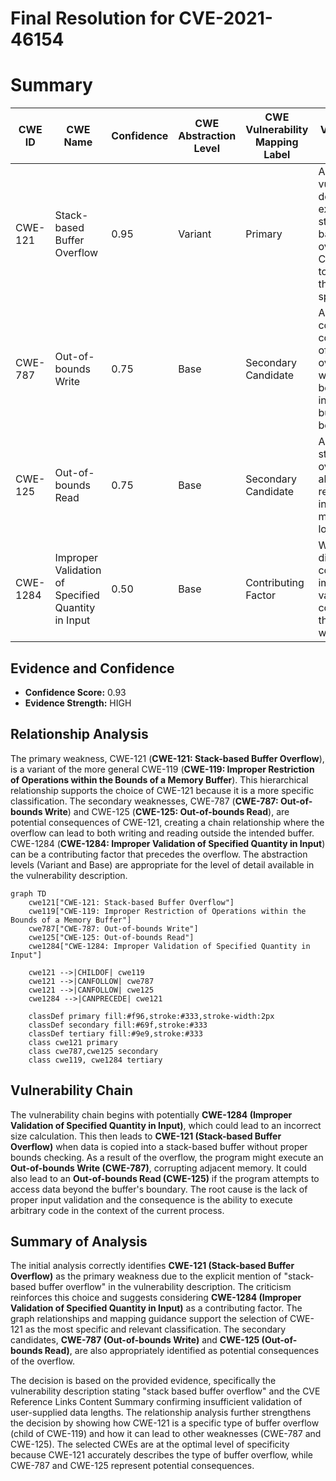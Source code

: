 # Final Resolution for CVE-2021-46154

# Summary
| CWE ID | CWE Name | Confidence | CWE Abstraction Level | CWE Vulnerability Mapping Label | CWE-Vulnerability Mapping Notes |
|---|---|---|---|---|---|
| CWE-121 | Stack-based Buffer Overflow | 0.95 | Variant | Primary | Allowed. The vulnerability description explicitly states "stack based buffer overflow." CWE-119 is too general; this is a more specific case. |
| CWE-787 | Out-of-bounds Write | 0.75 | Base | Secondary Candidate | Allowed. A common consequence of stack overflows is writing beyond the intended buffer boundary. |
| CWE-125 | Out-of-bounds Read | 0.75 | Base | Secondary Candidate | Allowed. A stack overflow may also lead to reading from invalid memory locations. |
| CWE-1284 | Improper Validation of Specified Quantity in Input | 0.50 | Base | Contributing Factor | While not a direct consequence, improper validation could lead to this weakness. |

## Evidence and Confidence

*   **Confidence Score:** 0.93
*   **Evidence Strength:** HIGH

## Relationship Analysis
The primary weakness, CWE-121 (**CWE-121: Stack-based Buffer Overflow**), is a variant of the more general CWE-119 (**CWE-119: Improper Restriction of Operations within the Bounds of a Memory Buffer**). This hierarchical relationship supports the choice of CWE-121 because it is a more specific classification. The secondary weaknesses, CWE-787 (**CWE-787: Out-of-bounds Write**) and CWE-125 (**CWE-125: Out-of-bounds Read**), are potential consequences of CWE-121, creating a chain relationship where the overflow can lead to both writing and reading outside the intended buffer. CWE-1284 (**CWE-1284: Improper Validation of Specified Quantity in Input**) can be a contributing factor that precedes the overflow. The abstraction levels (Variant and Base) are appropriate for the level of detail available in the vulnerability description.

```mermaid
graph TD
    cwe121["CWE-121: Stack-based Buffer Overflow"]
    cwe119["CWE-119: Improper Restriction of Operations within the Bounds of a Memory Buffer"]
    cwe787["CWE-787: Out-of-bounds Write"]
    cwe125["CWE-125: Out-of-bounds Read"]
    cwe1284["CWE-1284: Improper Validation of Specified Quantity in Input"]

    cwe121 -->|CHILDOF| cwe119
    cwe121 -->|CANFOLLOW| cwe787
    cwe121 -->|CANFOLLOW| cwe125
    cwe1284 -->|CANPRECEDE| cwe121

    classDef primary fill:#f96,stroke:#333,stroke-width:2px
    classDef secondary fill:#69f,stroke:#333
    classDef tertiary fill:#9e9,stroke:#333
    class cwe121 primary
    class cwe787,cwe125 secondary
    class cwe119, cwe1284 tertiary
```

## Vulnerability Chain
The vulnerability chain begins with potentially **CWE-1284 (Improper Validation of Specified Quantity in Input)**, which could lead to an incorrect size calculation. This then leads to **CWE-121 (Stack-based Buffer Overflow)** when data is copied into a stack-based buffer without proper bounds checking. As a result of the overflow, the program might execute an **Out-of-bounds Write (CWE-787)**, corrupting adjacent memory. It could also lead to an **Out-of-bounds Read (CWE-125)** if the program attempts to access data beyond the buffer's boundary. The root cause is the lack of proper input validation and the consequence is the ability to execute arbitrary code in the context of the current process.

## Summary of Analysis
The initial analysis correctly identifies **CWE-121 (Stack-based Buffer Overflow)** as the primary weakness due to the explicit mention of "stack-based buffer overflow" in the vulnerability description. The criticism reinforces this choice and suggests considering **CWE-1284 (Improper Validation of Specified Quantity in Input)** as a contributing factor. The graph relationships and mapping guidance support the selection of CWE-121 as the most specific and relevant classification. The secondary candidates, **CWE-787 (Out-of-bounds Write)** and **CWE-125 (Out-of-bounds Read)**, are also appropriately identified as potential consequences of the overflow.

The decision is based on the provided evidence, specifically the vulnerability description stating "stack based buffer overflow" and the CVE Reference Links Content Summary confirming insufficient validation of user-supplied data lengths. The relationship analysis further strengthens the decision by showing how CWE-121 is a specific type of buffer overflow (child of CWE-119) and how it can lead to other weaknesses (CWE-787 and CWE-125). The selected CWEs are at the optimal level of specificity because CWE-121 accurately describes the type of buffer overflow, while CWE-787 and CWE-125 represent potential consequences.